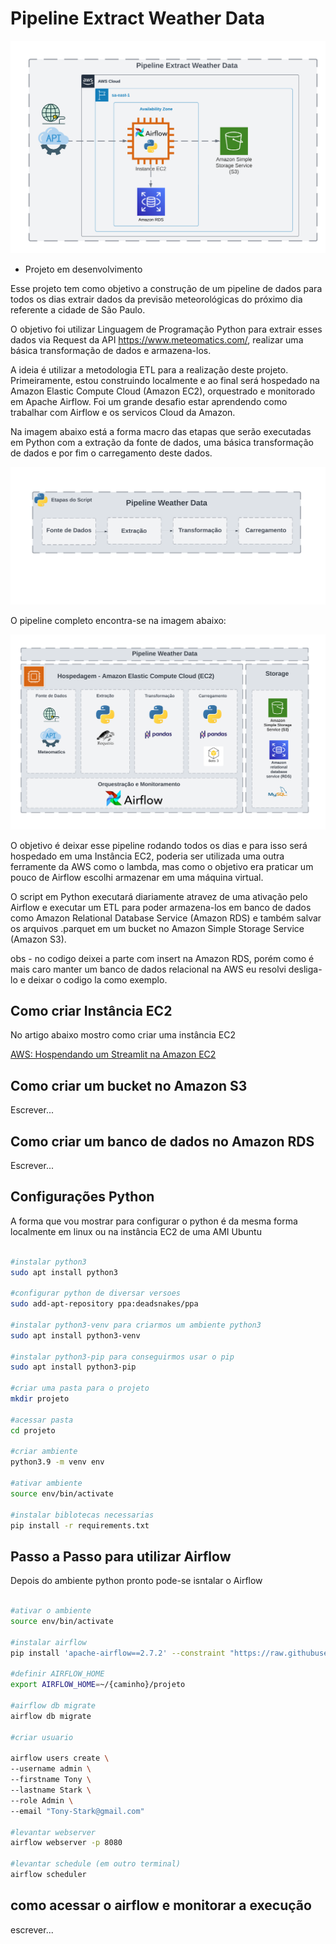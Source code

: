 # Pipeline Extract Weather Data

![hospedagem_cloud](https://github.com/rafaelfabri/etl_pipeline_weather_data/blob/main/imagens/hospedagem_cloud.png)

* Projeto em desenvolvimento

Esse projeto tem como objetivo a construção de um pipeline de dados para todos os dias extrair dados da previsão meteorológicas do próximo dia referente a cidade de São Paulo.

O objetivo foi utilizar Linguagem de Programação Python para extrair esses dados via Request da API https://www.meteomatics.com/, realizar uma básica transformação de dados e armazena-los. 

A ideia é utilizar a metodologia ETL para a realização deste projeto. Primeiramente, estou construindo localmente e ao final será hospedado na Amazon Elastic Compute Cloud (Amazon EC2), orquestrado e monitorado em Apache Airflow. Foi um grande desafio estar aprendendo como trabalhar com Airflow e os servicos Cloud da Amazon.

Na imagem abaixo está a forma macro das etapas que serão executadas em Python com a extração da fonte de dados, uma básica transformação de dados e por fim o carregamento deste dados.

![PIPELINE](https://github.com/rafaelfabri/etl_pipeline_weather_data/blob/main/imagens/pipeline.png)

O pipeline completo encontra-se na imagem abaixo:

![PIPELINE_COMPLETO](https://github.com/rafaelfabri/etl_pipeline_weather_data/blob/main/imagens/pipeline_completo.png)

O objetivo é deixar esse pipeline rodando todos os dias e para isso será hospedado em uma Instância EC2, poderia ser utilizada uma outra ferramente da AWS como o lambda, mas como o objetivo era praticar um pouco de Airflow escolhi armazenar em uma máquina virtual.

O script em Python executará diariamente atravez de uma ativação pelo Airflow e executar um ETL para poder armazena-los em banco de dados como Amazon Relational Database Service (Amazon RDS) e também salvar os arquivos .parquet em um bucket no Amazon Simple Storage Service (Amazon S3).


obs - no codigo deixei a parte com insert na Amazon RDS, porém como é mais caro manter um banco de dados relacional na AWS eu resolvi desliga-lo e deixar o codigo la como exemplo. 


## Como criar Instância EC2

No artigo abaixo mostro como criar uma instância EC2

[AWS: Hospendando um Streamlit na Amazon EC2](https://medium.com/@rafael-fabri-chimidt/aws-hospendando-um-streamlit-450afc46874e)

## Como criar um bucket no Amazon S3

Escrever...

## Como criar um banco de dados no Amazon RDS

Escrever...

## Configurações Python 

A forma que vou mostrar para configurar o python é da mesma forma localmente em linux ou na instância EC2 de uma AMI Ubuntu

```bash

#instalar python3
sudo apt install python3

#configurar python de diversar versoes
sudo add-apt-repository ppa:deadsnakes/ppa

#instalar python3-venv para criarmos um ambiente python3
sudo apt install python3-venv

#instalar python3-pip para conseguirmos usar o pip
sudo apt install python3-pip

#criar uma pasta para o projeto 
mkdir projeto

#acessar pasta
cd projeto

#criar ambiente
python3.9 -m venv env

#ativar ambiente
source env/bin/activate

#instalar biblotecas necessarias
pip install -r requirements.txt

```

## Passo a Passo para utilizar Airflow  

Depois do ambiente python pronto pode-se isntalar o Airflow 


```bash

#ativar o ambiente 
source env/bin/activate

#instalar airflow
pip install 'apache-airflow==2.7.2' --constraint "https://raw.githubusercontent.com/apache/airflow/constraints-2.7.2/constraints-3.9.txt"

#definir AIRFLOW_HOME 
export AIRFLOW_HOME=~/{caminho}/projeto

#airflow db migrate
airflow db migrate

#criar usuario

airflow users create \
--username admin \ 
--firstname Tony \
--lastname Stark \
--role Admin \
--email "Tony-Stark@gmail.com"

#levantar webserver
airflow webserver -p 8080

#levantar schedule (em outro terminal)
airflow scheduler

```

## como acessar o airflow e monitorar a execução 

escrever...


